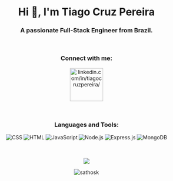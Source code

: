 <h1 align="center">Hi 👋, I'm Tiago Cruz Pereira</h1>
<h3 align="center">A passionate Full-Stack Engineer from Brazil.</h3>
<br>

<h3 align="center">Connect with me:</h3>

<p align="center">
  <a href="https://linkedin.com/in/tiagocruzpereira/" target=”_blank”>
    <img align="center" style="width: 90px" src="https://img.shields.io/badge/LinkedIn-0077B5?style=plastic&logo=linkedin&logoColor=white" alt="linkedin.com/in/tiagocruzpereira/">
  </a>
</p>
<br>
<h3 align="center">Languages and Tools:</h3>

<div align="center" style="display: inline_block" >
  <img aling="center" alt= "CSS" src="https://img.shields.io/badge/CSS3-1572B6?style=for-the-badge&logo=css3&logoColor=white">
  <img aling="center" alt= "HTML" src="https://img.shields.io/badge/HTML5-E34F26?style=for-the-badge&logo=html5&logoColor=white">
  <img aling="center" alt= "JavaScript" src="https://img.shields.io/badge/JavaScript-F7DF1E?style=for-the-badge&logo=javascript&logoColor=black">
  <img aling="center" alt= "Node.js" src="https://img.shields.io/badge/Node.js-43853D?style=for-the-badge&logo=node.js&logoColor=white">
  <img aling="center" alt= "Express.js" src="https://img.shields.io/badge/Express.js-404D59?style=for-the-badge">
  <img aling="center" alt= "MongoDB" src="https://img.shields.io/badge/mongodb-0b4a21?style=for-the-badge&logo=mongodb&logoColor=default">
</div>
<br><br>


<p align="center"><img align="center" src="https://github-readme-stats.vercel.app/api?username=sathosk&theme=highcontrast&count_private=true"/></p>
<p align="center"><img align="center" src="https://github-readme-streak-stats.herokuapp.com/?user=sathosk&theme=highcontrast" alt="sathosk" /></p>
